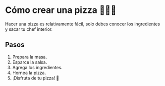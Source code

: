 # Cómo crear una pizza 🍕👨‍🍳

Hacer una pizza es relativamente fácil, solo debes conocer los ingredientes y sacar tu chef interior.

## Pasos

1. Prepara la masa.
2. Esparce la salsa.
3. Agrega los ingredientes.
4. Hornea la pizza.
5. ¡Disfruta de tu pizza! 🍕
